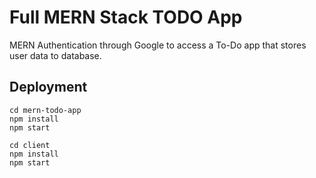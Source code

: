 # Full MERN Stack TODO App

MERN Authentication through Google to access a To-Do app that stores user data to database.

## Deployment

```
cd mern-todo-app
npm install
npm start

cd client
npm install
npm start

```